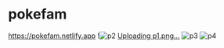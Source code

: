 # pokefam
https://pokefam.netlify.app
!![p2](https://user-images.githubusercontent.com/102579070/224981891-48208fec-21d8-429d-a395-21781269d6c5.png)
[Uploading p1.png…]()
![p3](https://user-images.githubusercontent.com/102579070/224981916-305eb093-0821-4772-bb63-4afee5c6c3b1.png)
![p4](https://user-images.githubusercontent.com/102579070/224981939-f219d19c-290e-449e-848c-62121d3189ca.png)
